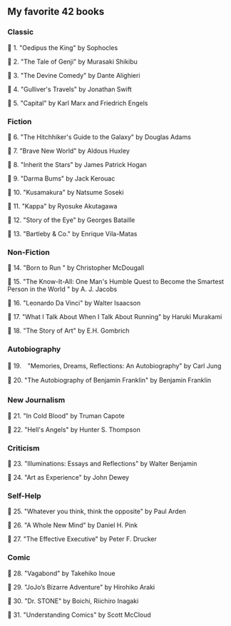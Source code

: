 <h2> My favorite 42 books </h2>


<h3> Classic </h3>

:closed_book: 1. "Oedipus the King" by Sophocles

:closed_book: 2. "The Tale of Genji" by Murasaki Shikibu

:closed_book: 3. "The Devine Comedy" by Dante Alighieri

:closed_book: 4. "Gulliver's Travels" by Jonathan Swift

:closed_book: 5. "Capital" by Karl Marx and Friedrich Engels

<h3> Fiction </h3>

:closed_book: 6. "The Hitchhiker's Guide to the Galaxy" by Douglas Adams 

:closed_book: 7. "Brave New World" by Aldous Huxley

:closed_book: 8. "Inherit the Stars" by James Patrick Hogan

:closed_book: 9. "Darma Bums" by Jack Kerouac

:closed_book: 10. "Kusamakura" by Natsume Soseki 

:closed_book: 11. "Kappa" by Ryosuke Akutagawa 

:closed_book: 12. "Story of the Eye" by Georges Bataille 

:closed_book: 13. "Bartleby & Co." by Enrique Vila-Matas


<h3> Non-Fiction </h3>

:closed_book: 14. "Born to Run " by Christopher McDougall 

:closed_book: 15. "The Know-It-All: One Man's Humble Quest to Become the Smartest Person in the World " by A. J. Jacobs

:closed_book: 16. "Leonardo Da Vinci" by Walter Isaacson

:closed_book: 17. "What I Talk About When I Talk About Running" by Haruki Murakami 

:closed_book: 18. "The Story of Art" by E.H. Gombrich



<h3> Autobiography</h3>

:closed_book: 19.　"Memories, Dreams, Reflections: An Autobiography" by Carl Jung

:closed_book: 20. "The Autobiography of Benjamin Franklin" by  Benjamin Franklin



<h3> New Journalism　</h3>

:closed_book: 21. "In Cold Blood" by Truman Capote

:closed_book: 22. "Hell's Angels" by Hunter S. Thompson


<h3> Criticism </h3>

:closed_book: 23. "Illuminations: Essays and Reflections" by Walter Benjamin 

:closed_book: 24. "Art as Experience" by John Dewey


<h3> Self-Help </h3>

:closed_book: 25. "Whatever you think, think the opposite" by Paul Arden

:closed_book: 26. "A Whole New Mind" by Daniel H. Pink

:closed_book: 27. "The Effective Executive" by Peter F. Drucker 


<h3> Comic </h3>

:closed_book: 28. "Vagabond" by Takehiko Inoue 

:closed_book: 29. "JoJo’s Bizarre Adventure" by Hirohiko Araki

:closed_book: 30. "Dr. STONE" by Boichi, Riichiro Inagaki

:closed_book: 31. "Understanding Comics" by Scott McCloud

